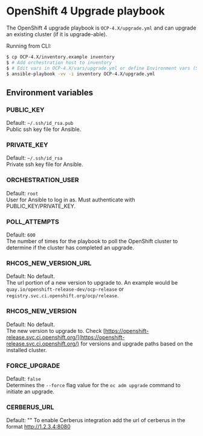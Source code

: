# OpenShift 4 Upgrade playbook

The OpenShift 4 upgrade playbook is `OCP-4.X/upgrade.yml` and can upgrade an existing cluster (if it is upgrade-able).

Running from CLI:

```sh
$ cp OCP-4.X/inventory.example inventory
$ # Add orchestration host to inventory
$ # Edit vars in OCP-4.X/vars/upgrade.yml or define Environment vars (See below)
$ ansible-playbook -vv -i inventory OCP-4.X/upgrade.yml
```

## Environment variables

### PUBLIC_KEY
Default: `~/.ssh/id_rsa.pub`  
Public ssh key file for Ansible.

### PRIVATE_KEY
Default: `~/.ssh/id_rsa`  
Private ssh key file for Ansible.

### ORCHESTRATION_USER
Default: `root`  
User for Ansible to log in as. Must authenticate with PUBLIC_KEY/PRIVATE_KEY.

### POLL_ATTEMPTS
Default: `600`  
The number of times for the playbook to poll the OpenShift cluster to determine if the cluster has completed an upgrade.

### RHCOS_NEW_VERSION_URL
Default: No default.  
The url portion of a new version to upgrade to. An example would be `quay.io/openshift-release-dev/ocp-release` or `registry.svc.ci.openshift.org/ocp/release`.

### RHCOS_NEW_VERSION
Default: No default.  
The new version to upgrade to. Check [https://openshift-release.svc.ci.openshift.org/](https://openshift-release.svc.ci.openshift.org/) for versions and upgrade paths based on the installed cluster.

### FORCE_UPGRADE
Default: `false`  
Determines the `--force` flag value for the `oc adm upgrade` command to initiate an upgrade.

### CERBERUS_URL
Default: ""
To enable Cerberus integration add the url of cerberus in the format http://1.2.3.4:8080
